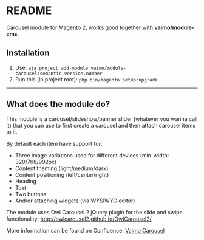 # README #

Carousel module for Magento 2, works good together with **vaimo/module-cms**.


## Installation ##

1. Use: `aja project add-module vaimo/module-carousel:semantic.version.number`
2. Run this (in project root): `php bin/magento setup:upgrade`

- - - -

## What does the module do? ##

This module is a carousel/slideshow/banner slider (whatever you wanna call it) that you can use to first create a carousel and then attach carousel items to it. 

By default each item have support for:

 * Three image variations used for different devices (min-width: 320/768/992px)
 * Content theming (light/medium/dark)
 * Content positioning (left/center/right)
 * Heading
 * Text
 * Two buttons
 * And/or attaching widgets (via WYSIWYG editor)

The module uses Owl Carousel 2 jQuery plugin for the slide and swipe functionality: http://owlcarousel2.github.io/OwlCarousel2/

More information can be found on Confluence: [Vaimo Carousel](https://confluence.vaimo.com/pages/viewpage.action?pageId=28923015)